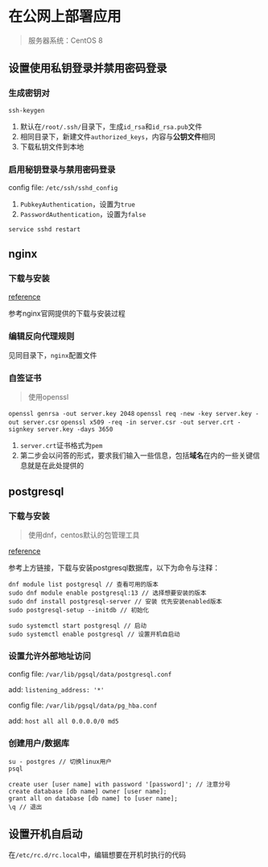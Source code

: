 # 在公网上部署应用

> 服务器系统：CentOS 8

## 设置使用私钥登录并禁用密码登录

### 生成密钥对

`ssh-keygen`

1. 默认在`/root/.ssh/`目录下，生成`id_rsa`和`id_rsa.pub`文件
2. 相同目录下，新建文件`authorized_keys`，内容与**公钥文件**相同
3. 下载私钥文件到本地

### 启用秘钥登录与禁用密码登录

config file: `/etc/ssh/sshd_config`

1. `PubkeyAuthentication`，设置为`true`
2. `PasswordAuthentication`，设置为`false`

`service sshd restart`

## nginx

### 下载与安装

[reference](https://nginx.org/en/linux_packages.html#RHEL-CentOS)

参考nginx官网提供的下载与安装过程

### 编辑反向代理规则

见同目录下，`nginx`配置文件

### 自签证书

> 使用openssl

`openssl genrsa -out server.key 2048`
`openssl req -new -key server.key -out server.csr`
`openssl x509 -req -in server.csr -out server.crt -signkey server.key -days 3650`

1. `server.crt`证书格式为`pem`
2. 第二步会以问答的形式，要求我们输入一些信息，包括**域名**在内的一些关键信息就是在此处提供的

## postgresql

### 下载与安装

> 使用dnf，centos默认的包管理工具

[reference](https://www.digitalocean.com/community/tutorials/how-to-install-and-use-postgresql-on-centos-8)

参考上方链接，下载与安装postgresql数据库，以下为命令与注释：

```shell 
dnf module list postgresql // 查看可用的版本
sudo dnf module enable postgresql:13 // 选择想要安装的版本
sudo dnf install postgresql-server // 安装 优先安装enabled版本
sudo postgresql-setup --initdb // 初始化

sudo systemctl start postgresql // 启动
sudo systemctl enable postgresql // 设置开机自启动
```

### 设置允许外部地址访问

config file: `/var/lib/pgsql/data/postgresql.conf`

add: `listening_address: '*'`

config file: `/var/lib/pgsql/data/pg_hba.conf`

add: `host all all 0.0.0.0/0 md5`

### 创建用户/数据库

```shell 
su - postgres // 切换linux用户
psql

create user [user name] with password '[password]'; // 注意分号
create database [db name] owner [user name];
grant all on database [db name] to [user name];
\q // 退出
```

## 设置开机自启动

在`/etc/rc.d/rc.local`中，编辑想要在开机时执行的代码
